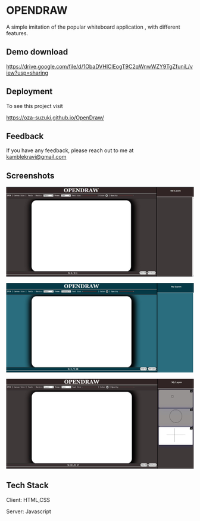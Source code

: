 # OPENDRAW

A simple imitation of the popular whiteboard application , with different features.


## Demo download

https://drive.google.com/file/d/1ObaDVHlClEogT9C2qWnwWZY9TgZfuniL/view?usp=sharing


## Deployment

To see this project visit

https://oza-suzuki.github.io/OpenDraw/



## Feedback

If you have any feedback, please reach out to me at kamblekravi@gmail.com


## Screenshots

![App Screenshot](https://github.com/oza-suzuki/FrontendTha-Devsnest/blob/main/Hackathon2/images/1.JPG)

![App Screenshot](https://github.com/oza-suzuki/FrontendTha-Devsnest/blob/main/Hackathon2/images/2.JPG)

![App Screenshot](https://github.com/oza-suzuki/FrontendTha-Devsnest/blob/main/Hackathon2/images/3.JPG)


## Tech Stack

Client: HTML,CSS

Server: Javascript
